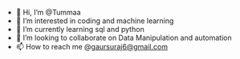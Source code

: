 - 👋 Hi, I’m @Tummaa
- 👀 I’m interested in coding and machine learning
- 🌱 I’m currently learning sql and python
- 💞️ I’m looking to collaborate on Data Manipulation and automation
- 📫 How to reach me @gaursuraj6@gmail.com

<!---
Tummaa/Tummaa is a ✨ special ✨ repository because its `README.md` (this file) appears on your GitHub profile.
You can click the Preview link to take a look at your changes.
--->

